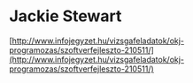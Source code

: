 # Jackie Stewart

[http://www.infojegyzet.hu/vizsgafeladatok/okj-programozas/szoftverfejleszto-210511/](http://www.infojegyzet.hu/vizsgafeladatok/okj-programozas/szoftverfejleszto-210511/)